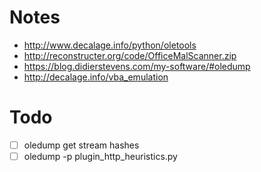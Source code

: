 Notes
=====

-	http://www.decalage.info/python/oletools
-	http://reconstructer.org/code/OfficeMalScanner.zip
-	https://blog.didierstevens.com/my-software/#oledump
- http://decalage.info/vba_emulation

Todo
====

-	[ ] oledump get stream hashes
-	[ ] oledump -p plugin_http_heuristics.py
